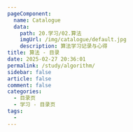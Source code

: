 ```yaml
---
pageComponent:
  name: Catalogue
  data:
    path: 20.学习/02.算法
    imgUrl: /img/catalogue/default.jpg
    description: 算法学习记录与心得
title: 算法 - 目录
date: 2025-02-27 20:36:01
permalink: /study/algorithm/
sidebar: false
article: false
comment: false
categories:
  - 目录页
  - 学习 - 目录页
tags:
  - 
---
```

